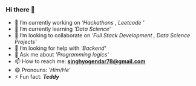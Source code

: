 ### Hi there 👋


- 🔭 I’m currently working on *'Hackathons , Leetcode '*
- 🌱 I’m currently learning  *'Data Science'*
- 👯 I’m looking to collaborate on  *'Full Stack Development , Data Science Projects'* 
- 🤔 I’m looking for help with  *'Backend'*
- 💬 Ask me about  *'Programming logics'*
- 📫 How to reach me:  **singhyogendar78@gmail.com**
- 😄 Pronouns:  *'Him/He'*
- ⚡ Fun fact:  ***Teddy***

